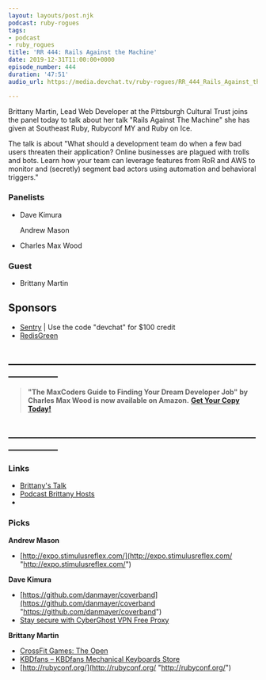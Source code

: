 ```yaml
---
layout: layouts/post.njk
podcast: ruby-rogues
tags:
- podcast
- ruby_rogues
title: 'RR 444: Rails Against the Machine'
date: 2019-12-31T11:00:00+0000
episode_number: 444
duration: '47:51'
audio_url: https://media.devchat.tv/ruby-rogues/RR_444_Rails_Against_the_Machine.mp3

---
```

Brittany Martin, Lead Web Developer at the Pittsburgh Cultural Trust joins the panel today to talk about her talk "Rails Against The Machine" she has given at Southeast Ruby, Rubyconf MY and Ruby on Ice.

The talk is about "What should a development team do when a few bad users threaten their application? Online businesses are plagued with trolls and bots. Learn how your team can leverage features from RoR and AWS to monitor and (secretly) segment bad actors using automation and behavioral triggers."

### Panelists

* Dave Kimura

  Andrew Mason
* Charles Max Wood

### Guest

* Brittany Martin

## Sponsors

* [Sentry](http://sentry.io/) | Use the code "devchat" for $100 credit
* [RedisGreen](https://redisgreen.net/)

## **____________________________________________________________**

> **"The MaxCoders Guide to Finding Your Dream Developer Job" by Charles Max Wood is now available on Amazon.** [**Get Your Copy Today!**](https://www.amazon.com/gp/product/B081MBL5C9/ref=as_li_ss_tl?ie=UTF8&linkCode=sl1&tag=devchattv-20&linkId=9d61363241636e2546ef46abba198746&language=en_US)

## **____________________________________________________________**

### Links

* [Brittany's Talk ]( https://www.youtube.com/watch?v=bmIfkcAQEE8 "Rails Against The Machine")
* [Podcast Brittany Hosts](http://5by5.tv/rubyonrails)
* 

### Picks

**Andrew Mason**

* [http://expo.stimulusreflex.com/](http://expo.stimulusreflex.com/ "http://expo.stimulusreflex.com/")

**Dave Kimura**

* [https://github.com/danmayer/coverband](https://github.com/danmayer/coverband "https://github.com/danmayer/coverband")
* [Stay secure with CyberGhost VPN Free Proxy](https://chrome.google.com/webstore/detail/stay-secure-with-cybergho/ffbkglfijbcbgblgflchnbphjdllaogb?hl=en "Stay secure with CyberGhost VPN Free Proxy")

**Brittany Martin**

* [CrossFit Games: The Open](https://games.crossfit.com/sanctionals "CrossFit Games")
* [KBDfans – KBDfans Mechanical Keyboards Store](https://kbdfans.com/ "KBDfans – KBDfans Mechanical Keyboards Store")
* [http://rubyconf.org/](http://rubyconf.org/ "http://rubyconf.org/")